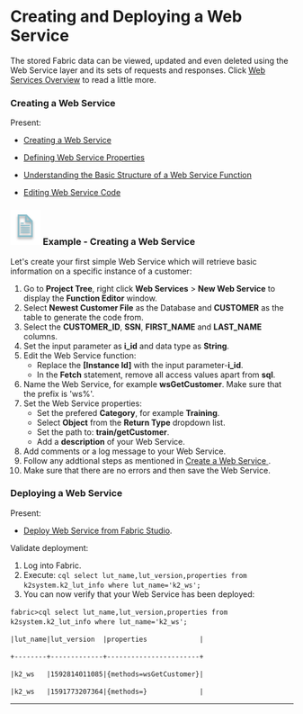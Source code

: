 # Creating and Deploying a Web Service

The stored Fabric data can be viewed, updated and even deleted using the Web Service layer and its sets of requests and responses.
Click [Web Services Overview](/articles/15_web_services_and_graphit/01_web_services_overview.md) to read a little more.

### Creating a Web Service

Present:

-  [Creating a Web Service ](/articles/15_web_services_and_graphit/03_create_a_web_service.md)

-  [Defining Web Service Properties ](/articles/15_web_services_and_graphit/02_web_services_properties.md)

-  [Understanding the Basic Structure of a Web Service Function](/articles/15_web_services_and_graphit/04_web_services_function_basic_structure.md)

-  [Editing Web Service Code](/articles/15_web_services_and_graphit/05_edit_web_service_code.md)

### ![](/academy/Training_Level_1/03_fabric_basic_LU/images/example.png) Example - Creating a Web Service

Let's create your first simple Web Service which will retrieve basic information on a specific instance of a customer:

1. Go to **Project Tree**, right click **Web Services** > **New Web Service** to display the **Function Editor** window.
2. Select **Newest Customer File** as the Database and **CUSTOMER** as the table to generate the code from. 
3. Select the **CUSTOMER_ID**, **SSN**, **FIRST_NAME** and **LAST_NAME** columns.
4. Set the input parameter as **i_id** and data type as **String**.
5. Edit the Web Service function:
   -   Replace the **[Instance Id]** with the input parameter-**i_id**.
   -   In the **Fetch** statement, remove all access values apart from **sql**.  
6. Name the Web Service, for example **wsGetCustomer**. Make sure that the prefix is 'ws%'.
7. Set the Web Service properties:
   -   Set the prefered **Category**, for example **Training**.
   -   Select **Object** from the **Return Type** dropdown list.
   -   Set the path to: **train/getCustomer**.
   -   Add a **description** of your Web Service.
8. Add comments or a log message to your Web Service.
9. Follow any addtional steps as mentioned in [Create a Web Service ](/articles/15_web_services_and_graphit/03_create_a_web_service.md).
10. Make sure that there are no errors and then save the Web Service.

### Deploying a Web Service

Present: 

- [Deploy Web Service from Fabric Studio](/articles/15_web_services_and_graphit/07_deploy_web_services.md).

 

Validate deployment:

1. Log into Fabric. 
2. Execute: 
   `cql select lut_name,lut_version,properties from k2system.k2_lut_info where lut_name='k2_ws';`
3. You can now verify that your Web Service has been deployed:

`fabric>cql select lut_name,lut_version,properties from k2system.k2_lut_info where lut_name='k2_ws';`



`|lut_name|lut_version  |properties             |`

`+--------+-------------+-----------------------+`

`|k2_ws   |1592814011085|{methods=wsGetCustomer}|`

`|k2_ws   |1591773207364|{methods=}             |`





------
